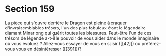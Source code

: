 # Section 159

La pièce qui s'ouvre derrière le Dragon est pleine à craquer d'invraisemblables trésors, l'un des plus fabuleux étant le légendaire diamant Minar ong qui guérit toutes les blessures. Peut-être l'un de ces trésors de légende a-t-il le pouvoir de vous aider dans le monde imaginaire où vous évoluez ? Allez-vous essayer de vous en saisir ([[42]]) ou préférez-vous vous en désintéresser ([[391]])?